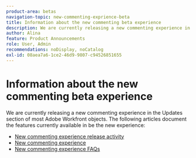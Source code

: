 ```yaml
---
product-area: betas
navigation-topic: new-commenting-exprience-beta
title: Information about the new commenting beta experience
description: We are currently releasing a new commenting experience in the Updates section of most Adobe Workfront objects. The following articles document the features currently available in be the new experience.
author: Alina
feature: Product Announcements
role: User, Admin
recommendations: noDisplay, noCatalog
exl-id: 08aea7a6-1ce2-46d9-9807-c94526851655
---
```

# Information about the new commenting beta experience 

We are currently releasing a new commenting experience in the Updates section of most Adobe Workfront objects. The following articles document the features currently available in be the new experience:

* [New commenting experience release activity](../new-commenting-experience-beta/new-commenting-beta-experience-release-activity.md)
* [New commenting experience](../new-commenting-experience-beta/unified-commenting-experience.md)
* [New commenting experience FAQs](../new-commenting-experience-beta/new-commenting-faq.md)
